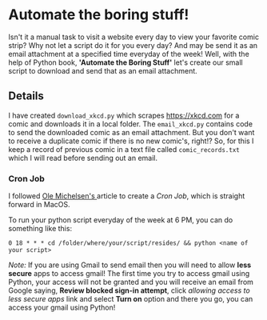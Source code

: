 # Automate the boring stuff!

  Isn't it a manual task to visit a website every day to view your favorite comic strip? Why not let a script do it for you every day? And may be send it as an email attachment at a specified time everyday of the week! Well, with the help of Python book, **'Automate the Boring Stuff'** let's create our small script to download and send that as an email attachment.

## Details

  I have created `download_xkcd.py` which scrapes https://xkcd.com for a comic and downloads it in a local folder. The `email_xkcd.py` contains code to send the downloaded comic as an email attachment. But you don't want to receive a duplicate comic if there is no new comic's, right!? So, for this I keep a record of previous comic in a text file called `comic_records.txt` which I will read before sending out an email.

### Cron Job

  I followed <a href='https://ole.michelsen.dk/blog/schedule-jobs-with-crontab-on-mac-osx.html'>Ole Michelsen's </a> article to create a _Cron Job_, which is straight forward in MacOS.
  
  To run your python script everyday of the week at 6 PM, you can do something like this:

  ```
  0 18 * * * cd /folder/where/your/script/resides/ && python <name of your script>
  ```


_Note:_ If you are using Gmail to send email then you will need to allow **less secure** apps to access gmail! The first time you try to access gmail using Python, your access will not be granted and you will receive an email from Google saying, **Review blocked sign-in attempt**, click _allowing access to less secure apps_ link and select **Turn on** option and there you go, you can access your gmail using Python!



